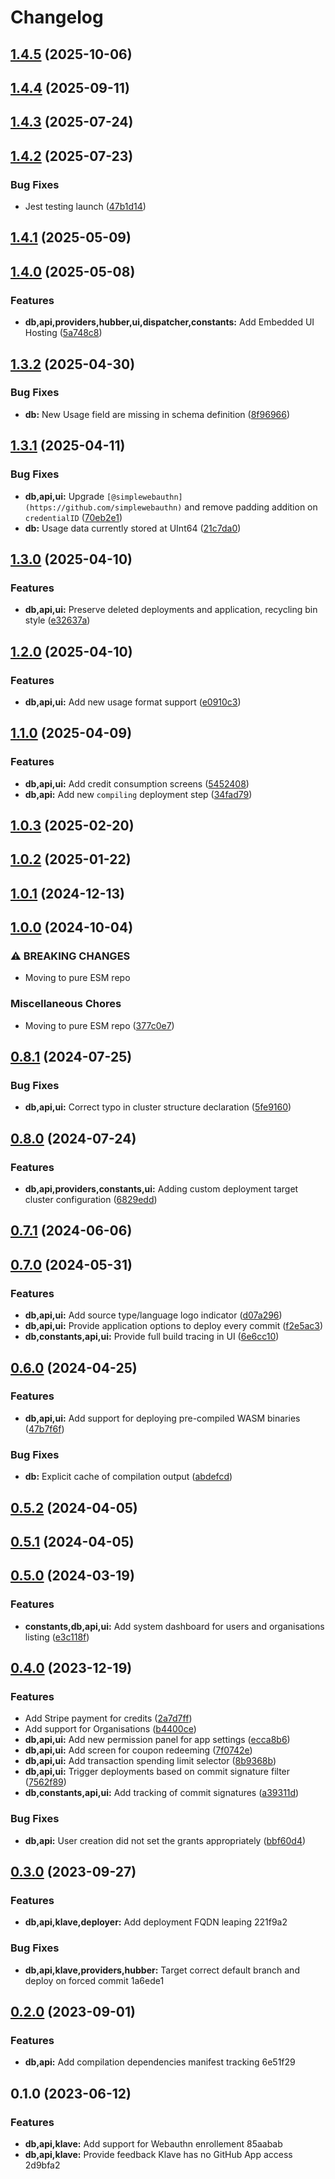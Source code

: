 # Changelog
## [1.4.5](https://github.com/klave-network/platform/compare/db@1.4.4...db@1.4.5) (2025-10-06)

## [1.4.4](https://github.com/klave-network/platform/compare/db@1.4.3...db@1.4.4) (2025-09-11)

## [1.4.3](https://github.com/klave-network/platform/compare/db@1.4.2...db@1.4.3) (2025-07-24)

## [1.4.2](https://github.com/klave-network/platform/compare/db@1.4.1...db@1.4.2) (2025-07-23)


### Bug Fixes

* Jest testing launch ([47b1d14](https://github.com/klave-network/platform/commit/47b1d14da9d61dce3ec38659f1c171f767a3524c))

## [1.4.1](https://github.com/klave-network/platform/compare/db@1.4.0...db@1.4.1) (2025-05-09)

## [1.4.0](https://github.com/klave-network/platform/compare/db@1.3.2...db@1.4.0) (2025-05-08)


### Features

* **db,api,providers,hubber,ui,dispatcher,constants:** Add Embedded UI Hosting ([5a748c8](https://github.com/klave-network/platform/commit/5a748c8b616ad3674058517f5bd9c040361fc3c4))

## [1.3.2](https://github.com/klave-network/platform/compare/db@1.3.1...db@1.3.2) (2025-04-30)


### Bug Fixes

* **db:** New Usage field are missing in schema definition ([8f96966](https://github.com/klave-network/platform/commit/8f96966defc3384d6590ddbaf0b9be943e866f1b))

## [1.3.1](https://github.com/klave-network/platform/compare/db@1.3.0...db@1.3.1) (2025-04-11)


### Bug Fixes

* **db,api,ui:** Upgrade `[@simplewebauthn](https://github.com/simplewebauthn)` and remove padding addition on `credentialID` ([70eb2e1](https://github.com/klave-network/platform/commit/70eb2e1493781e3774c5b7428343e4da510e92d3))
* **db:** Usage data currently stored at UInt64 ([21c7da0](https://github.com/klave-network/platform/commit/21c7da057e63cfc1a5dfb7cb7462781651d2cc0e))

## [1.3.0](https://github.com/klave-network/platform/compare/db@1.2.0...db@1.3.0) (2025-04-10)


### Features

* **db,api,ui:** Preserve deleted deployments and application, recycling bin style ([e32637a](https://github.com/klave-network/platform/commit/e32637a44f2f0c1e4897f05be08d571306d78df9))

## [1.2.0](https://github.com/klave-network/platform/compare/db@1.1.0...db@1.2.0) (2025-04-10)


### Features

* **db,api,ui:** Add new usage format support ([e0910c3](https://github.com/klave-network/platform/commit/e0910c34bf6a6519db1e3ed274845b80e0b9dc11))

## [1.1.0](https://github.com/klave-network/platform/compare/db@1.0.3...db@1.1.0) (2025-04-09)


### Features

* **db,api,ui:** Add credit consumption screens ([5452408](https://github.com/klave-network/platform/commit/5452408ac3999d1bef4c20c3cdad82624d96d03a))
* **db,api:** Add new `compiling` deployment step ([34fad79](https://github.com/klave-network/platform/commit/34fad7992d07262547c0492f3f532cd22b457522))

## [1.0.3](https://github.com/klave-network/platform/compare/db@1.0.2...db@1.0.3) (2025-02-20)

## [1.0.2](https://github.com/klave-network/platform/compare/db@1.0.1...db@1.0.2) (2025-01-22)

## [1.0.1](https://github.com/klave-network/platform/compare/db@1.0.0...db@1.0.1) (2024-12-13)

## [1.0.0](https://github.com/klave-network/platform/compare/db@0.8.1...db@1.0.0) (2024-10-04)


### ⚠ BREAKING CHANGES

* Moving to pure ESM repo

### Miscellaneous Chores

* Moving to pure ESM repo ([377c0e7](https://github.com/klave-network/platform/commit/377c0e7413441ad3fbca90ec5967d668d871a98b))

## [0.8.1](https://github.com/klave-network/platform/compare/db@0.8.0...db@0.8.1) (2024-07-25)


### Bug Fixes

* **db,api,ui:** Correct typo in cluster structure declaration ([5fe9160](https://github.com/klave-network/platform/commit/5fe91607dec8aee57d9cb367715d10231169b83a))

## [0.8.0](https://github.com/klave-network/platform/compare/db@0.7.1...db@0.8.0) (2024-07-24)


### Features

* **db,api,providers,constants,ui:** Adding custom deployment target cluster configuration ([6829edd](https://github.com/klave-network/platform/commit/6829edd447621c4c479ba0d687ebdc5f1533272c))

## [0.7.1](https://github.com/klave-network/platform/compare/db@0.7.0...db@0.7.1) (2024-06-06)

## [0.7.0](https://github.com/klave-network/platform/compare/db@0.6.0...db@0.7.0) (2024-05-31)


### Features

* **db,api,ui:** Add source type/language logo indicator ([d07a296](https://github.com/klave-network/platform/commit/d07a296d29aae51e1d8645786aba736a04aa69b0))
* **db,api,ui:** Provide application options to deploy every commit ([f2e5ac3](https://github.com/klave-network/platform/commit/f2e5ac33fe7fc302c8c25d590c83508b7b05e906))
* **db,constants,api,ui:** Provide full build tracing in UI ([6e6cc10](https://github.com/klave-network/platform/commit/6e6cc10fa13c8c266d78b99697687d8ca1622b8a))

## [0.6.0](https://github.com/klave-network/platform/compare/db@0.5.2...db@0.6.0) (2024-04-25)


### Features

* **db,api,ui:** Add support for deploying pre-compiled WASM binaries ([47b7f6f](https://github.com/klave-network/platform/commit/47b7f6f738561f4f1c588452c25b3a6a23141cba))


### Bug Fixes

* **db:** Explicit cache of compilation output ([abdefcd](https://github.com/klave-network/platform/commit/abdefcd32cc0c7975fca769d6c799d11583a3b7c))

## [0.5.2](https://github.com/klave-network/platform/compare/db@0.5.1...db@0.5.2) (2024-04-05)

## [0.5.1](https://github.com/klave-network/platform/compare/db@0.5.0...db@0.5.1) (2024-04-05)

## [0.5.0](https://github.com/klave-network/platform/compare/db@0.4.0...db@0.5.0) (2024-03-19)


### Features

* **constants,db,api,ui:** Add system dashboard for users and organisations listing ([e3c118f](https://github.com/klave-network/platform/commit/e3c118f1b59b88f5293b4904e704c6e88cbd665a))

## [0.4.0](https://github.com/klave-network/platform/compare/db@0.3.0...db@0.4.0) (2023-12-19)


### Features

* Add Stripe payment for credits ([2a7d7ff](https://github.com/klave-network/platform/commit/2a7d7ff011649c2ae81b97989cd45625326e0776))
* Add support for Organisations ([b4400ce](https://github.com/klave-network/platform/commit/b4400ce5b9603178e8d59d4f6e09f8b0e21eafef))
* **db,api,ui:** Add new permission panel for app settings ([ecca8b6](https://github.com/klave-network/platform/commit/ecca8b62f6247871c2742ee7a420c90f3dad5479))
* **db,api,ui:** Add screen for coupon redeeming ([7f0742e](https://github.com/klave-network/platform/commit/7f0742ed6934725a2e504a8cbfc2a9679a34914b))
* **db,api,ui:** Add transaction spending limit selector ([8b9368b](https://github.com/klave-network/platform/commit/8b9368ba18cd6d0af5c6b18c0d2fda9513080fa4))
* **db,api,ui:** Trigger deployments based on commit signature filter ([7562f89](https://github.com/klave-network/platform/commit/7562f89b533eae5996be563e2637ff06893856e1))
* **db,constants,api,ui:** Add tracking of commit signatures ([a39311d](https://github.com/klave-network/platform/commit/a39311d03d2f8fa50983958d4a829ec3ab09565f))


### Bug Fixes

* **db,api:** User creation did not set the grants appropriately ([bbf60d4](https://github.com/klave-network/platform/commit/bbf60d4508803ca89a647846c89736b0287791b3))

## [0.3.0](///compare/klave-db@0.2.0...klave-db@0.3.0) (2023-09-27)


### Features

* **db,api,klave,deployer:** Add deployment FQDN leaping 221f9a2


### Bug Fixes

* **db,api,klave,providers,hubber:** Target correct default branch and deploy on forced commit 1a6ede1

## [0.2.0](///compare/klave-db@0.1.0...klave-db@0.2.0) (2023-09-01)


### Features

* **db,api:** Add compilation dependencies manifest tracking 6e51f29

## 0.1.0 (2023-06-12)


### Features

* **db,api,klave:** Add support for Webauthn enrollement 85aabab
* **db,api,klave:** Provide feedback Klave has no GitHub App access 2d9bfa2
